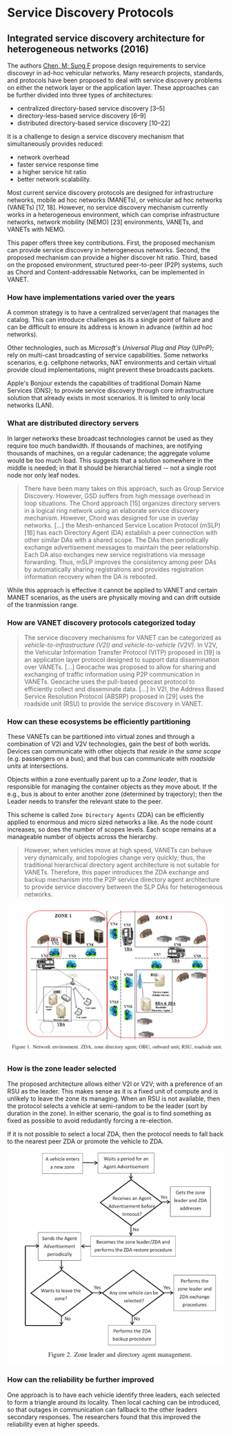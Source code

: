 # Service Discovery Protocols

## Integrated service discovery architecture for heterogeneous networks (2016)

The authors [Chen, M; Sung F](Integrated_ServiceDiscovery_Heterogeneous_Networks.pdf) propose design requirements to service discoveyr in ad-hoc vehicular networks. Many research projects, standards, and protocols have been proposed to deal with service discovery problems on either the network layer or the application layer. These approaches can be further divided into three types of architectures:

- centralized directory-based service discovery [3–5]
- directory-less-based service discovery [6–9]
- distributed directory-based service discovery [10–22]

It is a challenge to design a service discovery mechanism that simultaneously provides reduced:

- network overhead
- faster service response time
- a higher service hit ratio
- better network scalability.

Most current service discovery protocols are designed for infrastructure networks, mobile ad hoc networks (MANETs), or vehicular ad hoc networks (VANETs) [17, 18]. However, no service discovery mechanism currently works in a heterogeneous environment, which can comprise infrastructure networks, network mobility (NEMO) [23] environments, VANETs, and VANETs with NEMO.

This paper offers three key contributions. First, the proposed mechanism can provide service discovery in heterogeneous networks. Second, the proposed mechanism can provide a higher discover hit ratio. Third, based on the proposed environment, structured peer-to-peer (P2P) systems, such as Chord and Content-addressable Networks, can be implemented in VANET.

### How have implementations varied over the years

A common strategy is to have a centralized server/agent that manages the catalog. This can introduce challenges as its a single point of failure and can be difficult to ensure its address is known in advance (within ad hoc networks).

Other technologies, such as _Microsoft's Universal Plug and Play_ (UPnP); rely on multi-cast broadcasting of service capabilities. Some networks scenarios, e.g. cellphone networks, NAT environments and certain virtual provide cloud implementations, might prevent these broadcasts packets.

Apple's Bonjour extends the capabilities of traditional Domain Name Services (DNS); to provide service discovery through core infrastructure solution that already exists in most scenarios. It is limited to only local networks (LAN).

### What are distributed directory servers

In larger networks these broadcast technologies cannot be used as they require too much bandwidth. If thousands of machines, are notifying thousands of machines, on a regular cadenance; the aggregate volume would be too much load. This suggests that a solution somewhere in the middle is needed; in that it should be hierarchial tiered -- not a single root node nor only leaf nodes.

> There have been many takes on this approach, such as Group Service Discovery. However, GSD suffers from high message overhead in loop situations. The Chord approach [15] organizes directory servers in a logical ring network using an elaborate service discovery mechanism. However, Chord was designed for use in overlay networks.
> [...]
> the Mesh-enhanced Service Location Protocol (mSLP) [16] has each Directory Agent (DA) establish a peer connection with other similar DAs with a shared scope. The DAs then periodically exchange advertisement messages to maintain the peer relationship. Each DA also exchanges new service registrations via message forwarding. Thus, mSLP improves the consistency among peer DAs by automatically sharing registrations and provides registration information recovery when the DA is rebooted.

While this approach is effective it cannot be applied to VANET and certain MANET scenarios, as the users are physically moving and can drift outside of the tranmission range.

### How are VANET discovery protocols categorized today

> The service discovery mechanisms for VANET can be categorized as _vehicle-to-infrastructure (V2I) and vehicle-to-vehicle (V2V)_. In V2V, the Vehicular Information Transfer Protocol (VITP) proposed in [19] is an application layer protocol designed to support data dissemination over VANETs.
> [...]  Geocache was proposed to allow for sharing and exchanging of traffic information using P2P communication in VANETs. Geocache uses the pull-based geocast protocol to efficiently collect and disseminate data.
> [...] In V2I, the Address Based Service Resolution Protocol (ABSRP) proposed in [29] uses the roadside unit (RSU) to provide the service discovery in VANET.

### How can these ecosystems be efficiently partitioning

These VANETs can be partitioned into virtual zones and through a combination of V2I and V2V technologies, gain the best of both worlds. Devices can communicate with other objects that *reside in the same scope* (e.g. passengers on a bus); and that bus can communicate with _roadside units_ at intersections.

Objects within a zone eventually parent up to a _Zone leader_, that is responsible for managing the container objects as they move about. If the e.g., bus is about to enter another zone (determined by trajectory); then the Leader needs to transfer the relevant state to the peer.

This scheme is called `Zone Directory Agents` (ZDA) can be efficiently applied to enormous and micro sized networks a like. As the node count increases, so does the number of scopes levels. Each scope remains at a manageable number of objects across the hierarchy.

> However, when vehicles move at high speed, VANETs can behave very dynamically, and topologies change very quickly; thus, the traditional hierarchical directory agent architecture is not suitable for VANETs. Therefore, this paper introduces the ZDA exchange and backup mechanism into the P2P service directory agent architecture to provide service discovery between the SLP DAs for heterogeneous networks.

![v2v_and_v2i_integration.png](v2v_and_v2i_integration.png)

### How is the zone leader selected

The proposed architecture allows either V2I or V2V; with a preference of an RSU as the leader. This makes sense as it is a fixed unit of compute and is unlikely to leave the zone its managing. When an RSU is not available, then the protocol selects a vehicle at semi-random to be the leader (sort by duration in the zone). In either scenario, the goal is to find something as fixed as possible to avoid redudantly forcing a re-election.

If it is not possible to select a local ZDA, then the protocol needs to fall back to the nearest peer ZDA or promote the vehicle to ZDA.

![election_workflow.png](election_workflow.png)

### How can the reliability be further improved

One approach is to have each vehicle identify three leaders, each selected to form a triangle around its locality. Then local caching can be introduced, so that outages in communication can fallback to the other leaders secondary responses. The researchers found that this improved the reliability even at higher speeds.
